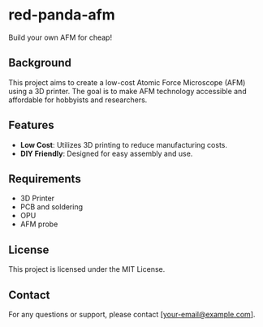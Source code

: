 # red-panda-afm
Build your own AFM for cheap!
## Background
This project aims to create a low-cost Atomic Force Microscope (AFM) using a 3D printer. The goal is to make AFM technology accessible and affordable for hobbyists and researchers.

## Features
- **Low Cost**: Utilizes 3D printing to reduce manufacturing costs.
- **DIY Friendly**: Designed for easy assembly and use.

## Requirements
- 3D Printer
- PCB and soldering
- OPU
- AFM probe

## License
This project is licensed under the MIT License.

## Contact
For any questions or support, please contact [your-email@example.com].